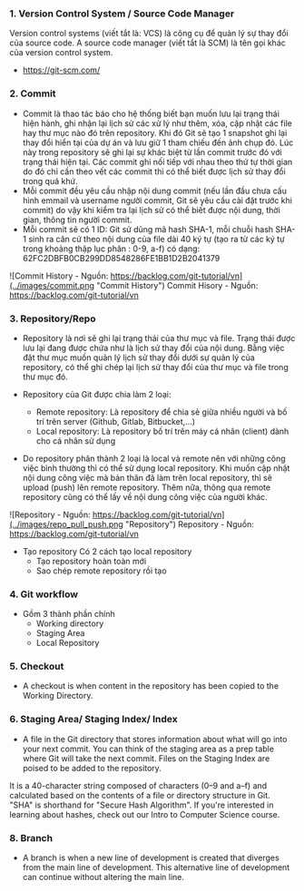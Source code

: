 ### 1. Version Control System / Source Code Manager
Version control systems (viết tắt là: VCS) là công cụ để quản lý sự thay đổi của source code. A source code manager (viết tắt là SCM) là tên gọi khác của  version control system.
- https://git-scm.com/

### 2. Commit
- Commit là thao tác báo cho hệ thống biết bạn muốn lưu lại trạng thái hiện hành, ghi nhận lại lịch sử các xử lý như thêm, xóa, cập nhật các file hay thư mục nào đó trên repository. Khi đó Git sẽ tạo 1 snapshot ghi lại thay đổi hiển tại của dự án và lưu giữ 1 tham chiếu đến ảnh chụp đó. Lúc này trong repository sẽ ghi lại sự khác biệt từ lần commit trước đó với trạng thái hiện tại. Các commit ghi nối tiếp với nhau theo thứ tự thời gian do đó chỉ cần theo vết các commit thì có thể biết được lịch sử thay đổi trong quá khứ.
- Mỗi commit đều yêu cầu nhập nội dung commit (nếu lần đầu chưa cấu hình emmail và username người commit, Git sẽ yêu cầu cài đặt trước khi commit) do vậy khi kiểm tra lại lịch sử có thể biết được nội dung, thời gian, thông tin người commit.
- Mỗi commit sẽ có 1 ID: Git sử dũng mã hash SHA-1, mỗi chuỗi hash SHA-1 sinh ra căn cứ theo nội dung của file dài 40 ký tự (tạo ra từ các ký tự trong khoảng thập lục phân : 0-9, a-f) có dạng:
62FC2DBFB0CB299DD8548286FE1BB1D2B2041379

![Commit History - Nguồn: https://backlog.com/git-tutorial/vn](../images/commit.png "Commit History")
Commit Hisory - Nguồn: https://backlog.com/git-tutorial/vn

### 3. Repository/Repo
- Repository là nơi sẽ ghi lại trạng thái của thư mục và file. Trạng thái được lưu lại đang được chứa như là lịch sử thay đổi của nội dung. Bằng việc đặt thư mục muốn quản lý lịch sử thay đổi dưới sự quản lý của repository, có thể ghi chép lại lịch sử thay đổi của thư mục và file trong thư mục đó.

- Repository của Git được chia làm 2 loại:
    - Remote repository: Là repository để chia sẻ giữa nhiều người và bố trí trên server (Github, Gitlab, Bitbucket,...)
    - Local repository: Là repository bố trí trên máy cá nhân (client) dành cho cá nhân sử dụng

- Do repository phân thành 2 loại là local và remote nên với những công việc bình thường thì có thể sử dụng local repository. Khi muốn cập nhật nội dung công việc mà bản thân đã làm trên local repository, thì sẽ upload (push) lên remote repository. Thêm nữa, thông qua remote repository cũng có thể lấy về nội dung công việc của người khác.

![Repository - Nguồn: https://backlog.com/git-tutorial/vn](../images/repo_pull_push.png "Repository")
Repository - Nguồn: https://backlog.com/git-tutorial/vn

- Tạo repository
Có 2 cách tạo local repository
    - Tạo repository hoàn toàn mới
    - Sao chép remote repository rồi tạo

### 4. Git workflow
- Gồm 3 thành phần chính
    - Working directory
    - Staging Area
    - Local Repository


### 5. Checkout
- A checkout is when content in the repository has been copied to the Working Directory.

### 6. Staging Area/ Staging Index/ Index
- A file in the Git directory that stores information about what will go into your next commit. You can think of the staging area as a prep table where Git will take the next commit. Files on the Staging Index are poised to be added to the repository.

It is a 40-character string composed of characters (0–9 and a–f) and calculated based on the contents of a file or directory structure in Git. "SHA" is shorthand for "Secure Hash Algorithm". If you're interested in learning about hashes, check out our Intro to Computer Science course.

### 8. Branch
- A branch is when a new line of development is created that diverges from the main line of development. This alternative line of development can continue without altering the main line.